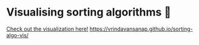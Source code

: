 # Visualising sorting algorithms 🧐

[Check out the visualization here!](https://vrindavansanap.github.io/sorting-algo-vis/)
https://vrindavansanap.github.io/sorting-algo-vis/